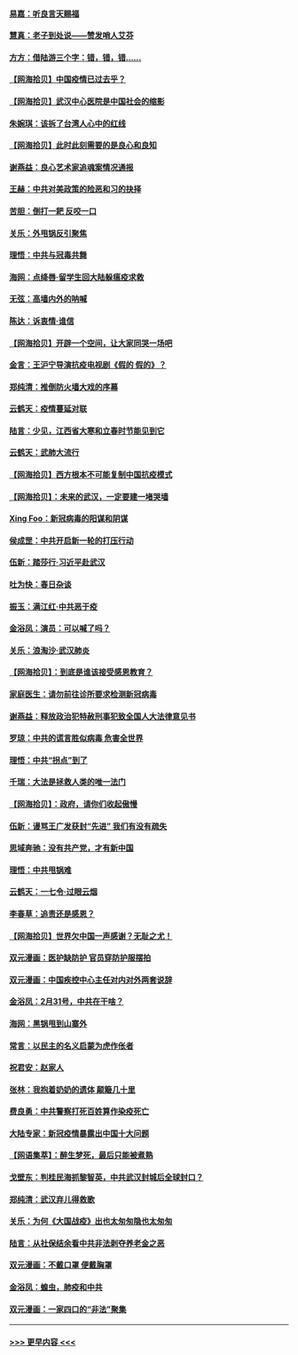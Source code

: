 #### [易嘉：听良言天赐福](../pages/nsc993/n11949334.md?t=03182102) 
#### [慧真：老子到处说——赞发哨人艾芬](../pages/nsc993/n11949274.md?t=03182102) 
#### [方方：借陆游三个字：错，错，错……](../pages/nsc993/n11949123.md?t=03182102) 
#### [【网海拾贝】中国疫情已过去乎？](../pages/nsc993/n11949052.md?t=03182102) 
#### [【网海拾贝】武汉中心医院是中国社会的缩影](../pages/nsc993/n11946574.md?t=03182102) 
#### [朱婉琪：该拆了台湾人心中的红线](../pages/nsc993/n11946959.md?t=03182102) 
#### [【网海拾贝】此时此刻需要的是良心和良知](../pages/nsc993/n11945471.md?t=03182102) 
#### [谢燕益：良心艺术家追魂案情况通报](../pages/nsc993/n11945327.md?t=03182102) 
#### [王赫：中共对美政策的险恶和习的抉择](../pages/nsc993/n11944942.md?t=03182102) 
#### [苦胆：倒打一耙 反咬一口](../pages/nsc993/n11944542.md?t=03182102) 
#### [关乐：外甩锅反引聚焦](../pages/nsc993/n11944211.md?t=03182102) 
#### [理悟：中共与冠毒共舞](../pages/nsc993/n11944197.md?t=03182102) 
#### [海网：点绛唇‧留学生回大陆躲瘟疫求救](../pages/nsc993/n11944043.md?t=03182102) 
#### [无弦：高墙内外的呐喊](../pages/nsc993/n11943684.md?t=03182102) 
#### [陈达：诉衷情·谁信](../pages/nsc993/n11942899.md?t=03182102) 
#### [【网海拾贝】开辟一个空间，让大家同哭一场吧](../pages/nsc993/n11942165.md?t=03182102) 
#### [金言：王沪宁导演抗疫电视剧《假的 假的》？](../pages/nsc993/n11941510.md?t=03182102) 
#### [郑纯清：推倒防火墙大戏的序幕](../pages/nsc993/n11940838.md?t=03182102) 
#### [云鹤天：疫情蔓延对联](../pages/nsc993/n11940579.md?t=03182102) 
#### [陆言：少见，江西省大寒和立春时节能见到它](../pages/nsc993/n11939983.md?t=03182102) 
#### [云鹤天：武肺大流行](../pages/nsc993/n11939902.md?t=03182102) 
#### [【网海拾贝】西方根本不可能复制中国抗疫模式](../pages/nsc993/n11939725.md?t=03182102) 
#### [【网海拾贝】：未来的武汉，一定要建一堵哭墙](../pages/nsc993/n11938684.md?t=03182102) 
#### [Xing Foo：新冠病毒的阳谋和阴谋](../pages/nsc993/n11936086.md?t=03182102) 
#### [侯成罡：中共开启新一轮的打压行动](../pages/nsc993/n11935730.md?t=03182102) 
#### [伍新：踏莎行‧习近平赴武汉](../pages/nsc993/n11935157.md?t=03182102) 
#### [吐为快：春日杂谈](../pages/nsc993/n11934776.md?t=03182102) 
#### [振玉：满江红‧中共恶于疫](../pages/nsc993/n11934647.md?t=03182102) 
#### [金浴凤：演员：可以喊了吗？](../pages/nsc993/n11934602.md?t=03182102) 
#### [关乐：浪淘沙·武汉肺炎](../pages/nsc993/n11931792.md?t=03182102) 
#### [【网海拾贝】：到底是谁该接受感恩教育？](../pages/nsc993/n11931552.md?t=03182102) 
#### [家庭医生：请勿前往诊所要求检测新冠病毒](../pages/nsc993/n11929190.md?t=03182102) 
#### [谢燕益：释放政治犯特赦刑事犯致全国人大法律意见书](../pages/nsc993/n11928978.md?t=03182102) 
#### [罗琼：中共的谎言胜似病毒 危害全世界](../pages/nsc993/n11922636.md?t=03182102) 
#### [理悟：中共“拐点”到了](../pages/nsc993/n11928496.md?t=03182102) 
#### [千瑞：大法是拯救人类的唯一法门](../pages/nsc993/n11927637.md?t=03182102) 
#### [【网海拾贝】：政府，请你们收起傲慢](../pages/nsc993/n11926932.md?t=03182102) 
#### [伍新：谩骂王广发获封“先进” 我们有没有疏失](../pages/nsc993/n11926101.md?t=03182102) 
#### [思域奔驰：没有共产党，才有新中国](../pages/nsc993/n11926058.md?t=03182102) 
#### [理悟：中共甩锅难](../pages/nsc993/n11925355.md?t=03182102) 
#### [云鹤天：一七令·过眼云烟](../pages/nsc993/n11925284.md?t=03182102) 
#### [李春草：追责还是感恩？](../pages/nsc993/n11925274.md?t=03182102) 
#### [【网海拾贝】世界欠中国一声感谢？无耻之尤！](../pages/nsc993/n11925239.md?t=03182102) 
#### [双元漫画：医护缺防护 官员穿防护服摆拍](../pages/nsc993/n11923899.md?t=03182102) 
#### [双元漫画：中国疾控中心主任对内对外两套说辞](../pages/nsc993/n11921994.md?t=03182102) 
#### [金浴凤：2月31号，中共在干啥？](../pages/nsc993/n11922706.md?t=03182102) 
#### [海网：黑锅甩到山寨外](../pages/nsc993/n11922688.md?t=03182102) 
#### [常言：以民主的名义启蒙为虎作伥者](../pages/nsc993/n11922217.md?t=03182102) 
#### [祝君安：赵家人](../pages/nsc993/n11922209.md?t=03182102) 
#### [张林：我抱着奶奶的遗体 颠簸几十里](../pages/nsc993/n11920945.md?t=03182102) 
#### [费良勇：中共警察打死百姓算作染疫死亡](../pages/nsc993/n11919264.md?t=03182102) 
#### [大陆专家：新冠疫情暴露出中国十大问题](../pages/nsc993/n11919187.md?t=03182102) 
#### [【网语集萃】：醉生梦死，最后只能被煮熟](../pages/nsc993/n11918994.md?t=03182102) 
#### [戈壁东：判桂民海抓黎智英，中共武汉封城后全球封口？](../pages/nsc993/n11917982.md?t=03182102) 
#### [郑纯清：武汉弃儿得救歌](../pages/nsc993/n11917881.md?t=03182102) 
#### [关乐：为何《大国战疫》出也太匆匆隐也太匆匆](../pages/nsc993/n11917792.md?t=03182102) 
#### [陆言：从社保结余看中共非法剥夺养老金之恶](../pages/nsc993/n11917084.md?t=03182102) 
#### [双元漫画：不戴口罩 便戴胸罩](../pages/nsc993/n11916447.md?t=03182102) 
#### [金浴凤：蝗虫，肺疫和中共](../pages/nsc993/n11916904.md?t=03182102) 
#### [双元漫画：一家四口的“非法”聚集](../pages/nsc993/n11916378.md?t=03182102) 

----
#### [ >>> 更早内容 <<< ](../indexes/nsc993-earlier.md)
